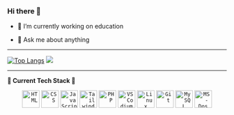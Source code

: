 ### Hi there 👋

- 🔭 I’m currently working on education
<!-- - 🌱 I’m currently learning  -->
<!-- - 👯 I’m looking to collaborate on ... -->
<!-- - 🤔 I’m looking for help with ... -->
- 💬 Ask me about anything
<!-- - 📫 How to reach me: ... -->
<!-- - ⚡ Fun fact: ... -->

---

[![Top Langs](https://github-readme-stats.vercel.app/api/top-langs/?username=ToniCalfim&theme=cobalt&hide_title=true&langs_count=6&show_icons=true)](https://github.com/ToniCalfim/github-readme-stats) <!-- [![My Stats](https://github-readme-stats.vercel.app/api?username=ToniCalfim&show_icons=true&theme=radical&hide_title=true&show_icons=true)](https://github.com/ToniCalfim/github-readme-stats) --> ![](https://komarev.com/ghpvc/?username=ToniCalfim&color=ff69b4&style=for-the-badge&label=PROFILE+VIEWS)

<!-- https://eddiehubcommunity.github.io/awesome-github-profiles/profiles -->

---

**🚀 Current Tech Stack 🚀**
<div align= "center" >

  <!-- SVG images from https://devicon.dev/ -->
  
  <code><img title="HTML" height="40" src="https://cdn.jsdelivr.net/gh/devicons/devicon/icons/html5/html5-plain-wordmark.svg"></code>
  <code><img title="CSS" height="40" src="https://cdn.jsdelivr.net/gh/devicons/devicon/icons/css3/css3-original.svg"></code>
  <code><img title="JavaScript" height="40" src="https://cdn.jsdelivr.net/gh/devicons/devicon/icons/javascript/javascript-original.svg"></code>
  <code><img title="Tailwind" height="40" src="https://cdn.jsdelivr.net/gh/devicons/devicon/icons/tailwindcss/tailwindcss-original-wordmark.svg"></code>
  <code><img title="PHP" height="40" src="https://cdn.jsdelivr.net/gh/devicons/devicon/icons/php/php-original.svg"></code>
  <code><img title="VSCodium" height="40" src="https://cdn.jsdelivr.net/gh/devicons/devicon/icons/vscode/vscode-original-wordmark.svg"></code>
  <code><img title="Linux" height="40" src="https://cdn.jsdelivr.net/gh/devicons/devicon/icons/linux/linux-original.svg"></code>
  <code><img title="Git" height="40" src="https://cdn.jsdelivr.net/gh/devicons/devicon/icons/git/git-original.svg"></code>
  <code><img title="MySQL" height="40" src="https://cdn.jsdelivr.net/gh/devicons/devicon/icons/mysql/mysql-original.svg"></code>
  <code><img title="MS-Dos" height="40" src="https://cdn.jsdelivr.net/gh/devicons/devicon/icons/msdos/msdos-original.svg"></code>
    
</div>
